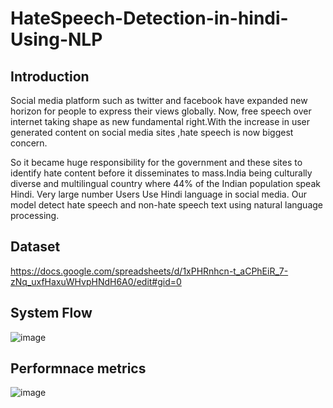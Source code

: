 # HateSpeech-Detection-in-hindi-Using-NLP

## Introduction
Social media platform such as twitter and facebook have expanded new horizon for people to express their views globally. Now, free speech over internet taking shape as new fundamental right.With the increase in user generated content on social media sites ,hate speech is now biggest concern.
 
So it became huge responsibility for the government and these sites to identify hate content before it disseminates to mass.India being culturally diverse and multilingual country where 44% of the Indian population speak Hindi. Very large number Users Use Hindi language in social media.
Our model detect hate speech and non-hate speech text using natural language processing.

## Dataset
https://docs.google.com/spreadsheets/d/1xPHRnhcn-t_aCPhEiR_7-zNq_uxfHaxuWHvpHNdH6A0/edit#gid=0

## System Flow

![image](https://user-images.githubusercontent.com/54111873/118352541-a47c0f80-b57f-11eb-81d3-c69393cb3b1b.png)

## Performnace metrics

![image](https://user-images.githubusercontent.com/54111873/123213334-83de9800-d4e3-11eb-8c93-6293d574f529.png)


